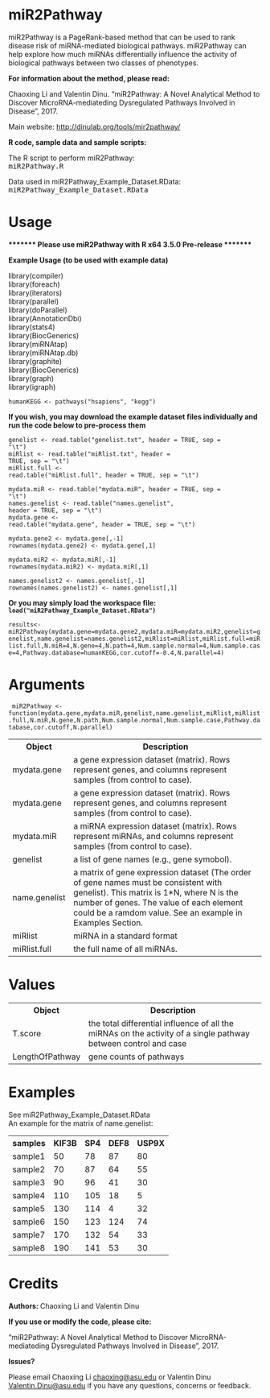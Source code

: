 # miR2Pathway
miR2Pathway is a PageRank-based method that can be used to rank disease risk of miRNA-mediated biological pathways. miR2Pathway can help explore how much miRNAs differentially influence the activity of biological pathways between two classes of phenotypes.

<b> For information about the method, please read: </b>

Chaoxing Li and Valentin Dinu. “miR2Pathway: A Novel Analytical Method to Discover MicroRNA-mediateding Dysregulated Pathways Involved in Disease”, 2017.

Main website: http://dinulab.org/tools/mir2pathway/

<b> R code, sample data and sample scripts: </b>

The R script to perform miR2Pathway: <samp>   <br> miR2Pathway.R</samp>

Data used in miR2Pathway_Example_Dataset.RData: <samp> <br>   miR2Pathway_Example_Dataset.RData</samp>



# Usage

<b>******* Please use miR2Pathway with R x64 3.5.0 Pre-release *******</b>
  
<b> Example Usage (to be used with example data) </b>  

library(compiler) <br>
library(foreach) <br>
library(iterators) <br>
library(parallel) <br>
library(doParallel) <br>
library(AnnotationDbi) <br>
library(stats4) <br>
library(BiocGenerics) <br>
library(miRNAtap)  <br>
library(miRNAtap.db)  <br>
library(graphite) <br>
library(BiocGenerics) <br>
library(graph) <br>
library(igraph) <br>

<code>humanKEGG <- pathways("hsapiens", "kegg")</code>

<b>If you wish, you may download the example dataset files individually and run the code below to pre-process them <br> </b>

<code>genelist <- read.table("genelist.txt", header = TRUE, sep = "\t")</code><br>
<code>miRlist <- read.table("miRlist.txt", header = TRUE, sep = "\t")</code><br>
<code>miRlist.full <- read.table("miRlist.full", header = TRUE, sep = "\t")</code><br>

<code>mydata.miR <- read.table("mydata.miR", header = TRUE, sep = "\t")</code><br>
<code>names.genelist <- read.table("names.genelist", header = TRUE, sep = "\t")</code><br>
<code>mydata.gene <- read.table("mydata.gene", header = TRUE, sep = "\t")</code><br>

<code>mydata.gene2 <- mydata.gene[,-1]</code><br>
<code>rownames(mydata.gene2) <- mydata.gene[,1]</code><br>

<code>mydata.miR2 <- mydata.miR[,-1]</code><br>
<code>rownames(mydata.miR2) <- mydata.miR[,1]</code><br>

<code>names.genelist2 <- names.genelist[,-1]</code><br>
<code>rownames(names.genelist2) <- names.genelist[,1]</code><br>
 
<b>Or you may simply load the workspace file: <code>load("miR2Pathway_Example_Dataset.RData")</code> <br></b>

<code>results<-miR2Pathway(mydata.gene=mydata.gene2,mydata.miR=mydata.miR2,genelist=genelist,name.genelist=names.genelist2,miRlist=miRlist,miRlist.full=miRlist.full,N.miR=4,N.gene=4,N.path=4,Num.sample.normal=4,Num.sample.case=4,Pathway.database=humanKEGG,cor.cutoff=-0.4,N.parallel=4)</code> 
   
   

# Arguments

<code> miR2Pathway <- function(mydata.gene,mydata.miR,genelist,name.genelist,miRlist,miRlist.full,N.miR,N.gene,N.path,Num.sample.normal,Num.sample.case,Pathway.database,cor.cutoff,N.parallel) </code>

<html>

<body>

<table>
    <tr>
    <th>Object</th>
     <th>Description</th>
   </tr>
   <tr>
    <td>mydata.gene</td>
    <td>a gene expression dataset (matrix). Rows represent genes, and columns represent samples (from control to case).</td>
  </tr>
  <tr>
   <tr>
    <td>mydata.gene</td>
    <td>a gene expression dataset (matrix). Rows represent genes, and columns represent samples (from control to case).</td>
  </tr>
  <tr>
    <td>mydata.miR</td>
    <td>a miRNA expression dataset (matrix). Rows represent miRNAs, and columns represent samples (from control to case).</td>
  </tr>
  <tr>
    <td>genelist</td>
    <td>a list of gene names (e.g., gene symobol).</td>
  </tr>
  <tr>
    <td>name.genelist</td>
    <td>a matrix of gene expression dataset (The order of gene names must be consistent with genelist). This matrix is 1*N, where N is the number of genes. The value of each element could be a ramdom value. See an example in Examples Section. </td>
  </tr>
  <tr>
    <td>miRlist</td>
    <td>miRNA in a standard format</td>
  </tr>
  <tr>
    <td>miRlist.full</td>
    <td>the full name of all miRNAs.</td>
  </tr>
</table>

</body>
</html>

  

# Values

<html>
<body>

<table>
   <tr>
    <th>Object</th>
    <th>Description</th>
   </tr>
  <tr>
  <td>T.score</td>
  <td>the total differential influence of all the miRNAs on the activity of a single pathway between control and case</td>
  </tr>
  <tr>
   <td>LengthOfPathway</td>
   <td>gene counts of pathways</td>
  </tr>
</table>

</body>
</html>      

# Examples

See miR2Pathway_Example_Dataset.RData <br>
An example for the matrix of name.genelist:

<html>
<body>

<table>
   <tr>
    <th>samples</th>
    <th>KIF3B</th>
    <th>SP4</th>
    <th>DEF8</th>
    <th>USP9X</th>
   </tr>
   <tr>
    <td>sample1</td>
    <td>50 </td>
      <td>78</td>
      <td>87</td>
      <td>80</td>
    </tr>
    <tr>
    <td>sample2</td>
    <td>70</td>
      <td>87</td>
      <td>64</td>
      <td>55</td>
    </tr>
    <tr>
    <td>sample3</td>
    <td>90</td>
      <td>96</td>
      <td>41</td>
      <td>30</td>
    </tr>
   <tr>
    <td>sample4</td>  	 	 	 
    <td>110</td>
      <td>105</td>
      <td>18</td>
      <td>5</td>
    </tr>
    <tr>
    <td>sample5</td>  	 	 	 
    <td>130</td>
      <td>114</td>
      <td>4</td>
      <td>32</td>
    </tr>
    <tr>
    <td>sample6</td>  	 	 	 
    <td>150</td>
      <td>123</td>
      <td>124</td>
      <td>74</td>
    </tr>
   <tr>
    <td>sample7</td>  	 	 	 
    <td>170</td>
      <td>132</td>
      <td>54</td>
      <td>33</td>
    </tr>
   <tr>
    <td>sample8</td>  	 	 	 
    <td>190</td>
      <td>141</td>
      <td>53</td>
      <td>30</td>
    </tr>
</table>

</body>
</html>

 
# Credits

<b> Authors: </b> Chaoxing Li and Valentin Dinu

<b> If you use or modify the code, please cite: </b>

“miR2Pathway: A Novel Analytical Method to Discover MicroRNA-mediateding Dysregulated Pathways Involved in Disease”, 2017.

<b> Issues? </b>

Please email Chaoxing Li <chaoxing@asu.edu> or Valentin Dinu <Valentin.Dinu@asu.edu> if you have any questions, concerns or feedback.




